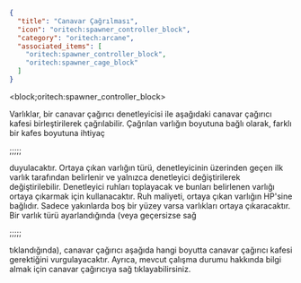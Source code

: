 ```json
{
  "title": "Canavar Çağrılması",
  "icon": "oritech:spawner_controller_block",
  "category": "oritech:arcane",
  "associated_items": [
    "oritech:spawner_controller_block",
    "oritech:spawner_cage_block"
  ]
}
```

<block;oritech:spawner_controller_block>

Varlıklar, bir canavar çağırıcı denetleyicisi ile aşağıdaki canavar çağırıcı kafesi birleştirilerek çağrılabilir. Çağrılan varlığın boyutuna bağlı olarak, farklı bir kafes boyutuna ihtiyaç

;;;;;

duyulacaktır. Ortaya çıkan varlığın türü, denetleyicinin üzerinden geçen ilk varlık tarafından belirlenir ve yalnızca denetleyici değiştirilerek değiştirilebilir. Denetleyici ruhları toplayacak
ve bunları belirlenen varlığı ortaya çıkarmak için kullanacaktır. Ruh maliyeti, ortaya çıkan varlığın HP'sine bağlıdır. Sadece yakınlarda boş bir yüzey varsa varlıkları ortaya çıkaracaktır.
Bir varlık türü ayarlandığında (veya geçersizse sağ

;;;;;

tıklandığında), canavar çağırıcı aşağıda hangi boyutta canavar çağırıcı kafesi gerektiğini vurgulayacaktır. Ayrıca, mevcut çalışma durumu hakkında bilgi almak için canavar çağırıcıya sağ tıklayabilirsiniz.
